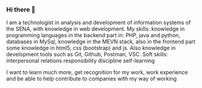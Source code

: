 ### Hi there 👋

<!--
**SLBCPJ/SLBCPJ** is a ✨ _special_ ✨ repository because its `README.md` (this file) appears on your GitHub profile. -->

I am a technologist in analysis and development of information systems of the SENA, with knowledge in web development.
My skills:
knowledge in programming languages in the backend part in: PHP, java and python, databases in MySql, knowledge in the MEVN stack, also in the frontend part some knowledge in html5, css (bootstrap) and js. Also knowledge in development tools such as Git, Github, Postman, VSC.
Soft skills:
interpersonal relations
responsibility 
discipline 
self-learning

I want to learn much more, get recognition for my work, work experience and be able to help contribute to companies with my way of working
